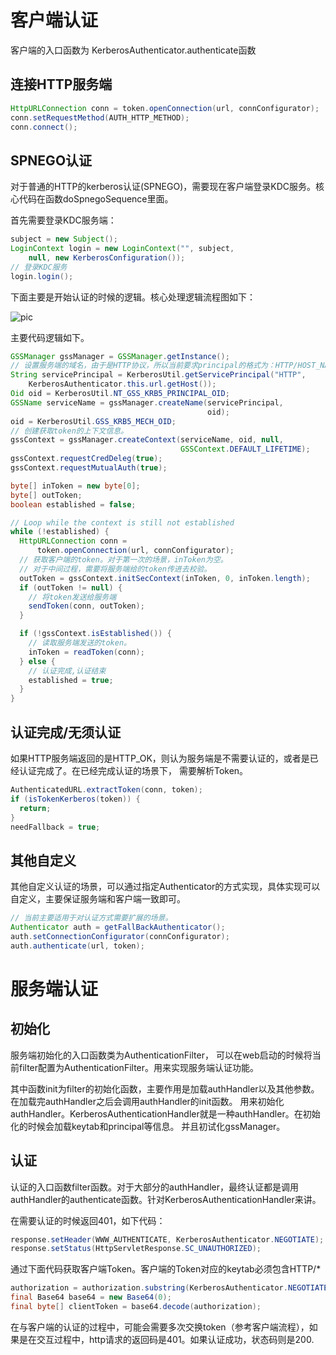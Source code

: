 
# 客户端认证
客户端的入口函数为 KerberosAuthenticator.authenticate函数

## 连接HTTP服务端

```java
HttpURLConnection conn = token.openConnection(url, connConfigurator);
conn.setRequestMethod(AUTH_HTTP_METHOD);
conn.connect();
```

## SPNEGO认证
对于普通的HTTP的kerberos认证(SPNEGO)，需要现在客户端登录KDC服务。核心代码在函数doSpnegoSequence里面。

首先需要登录KDC服务端：

```java
subject = new Subject();
LoginContext login = new LoginContext("", subject,
    null, new KerberosConfiguration());
// 登录KDC服务
login.login();
```
下面主要是开始认证的时候的逻辑。核心处理逻辑流程图如下：

![pic](https://pan.zeekling.cn/zeekling/hadoop/common/Hadoop_auth_client_spnego.png)

主要代码逻辑如下。

```java
GSSManager gssManager = GSSManager.getInstance();
// 设置服务端的域名，由于是HTTP协议，所以当前要求principal的格式为：HTTP/HOST_NAME的方式。
String servicePrincipal = KerberosUtil.getServicePrincipal("HTTP",
    KerberosAuthenticator.this.url.getHost());
Oid oid = KerberosUtil.NT_GSS_KRB5_PRINCIPAL_OID;
GSSName serviceName = gssManager.createName(servicePrincipal,
                                            oid);
oid = KerberosUtil.GSS_KRB5_MECH_OID;
// 创建获取token的上下文信息。
gssContext = gssManager.createContext(serviceName, oid, null,
                                      GSSContext.DEFAULT_LIFETIME);
gssContext.requestCredDeleg(true);
gssContext.requestMutualAuth(true);

byte[] inToken = new byte[0];
byte[] outToken;
boolean established = false;

// Loop while the context is still not established
while (!established) {
  HttpURLConnection conn =
      token.openConnection(url, connConfigurator);
  // 获取客户端的token。对于第一次的场景，inToken为空。
  // 对于中间过程，需要将服务端给的token传进去校验。
  outToken = gssContext.initSecContext(inToken, 0, inToken.length);
  if (outToken != null) {
	// 将token发送给服务端
    sendToken(conn, outToken);
  }

  if (!gssContext.isEstablished()) {
    // 读取服务端发送的token。
	inToken = readToken(conn);
  } else {
	// 认证完成,认证结束
    established = true;
  }
}

```


## 认证完成/无须认证

如果HTTP服务端返回的是HTTP_OK，则认为服务端是不需要认证的，或者是已经认证完成了。在已经完成认证的场景下，
需要解析Token。

```java
AuthenticatedURL.extractToken(conn, token);
if (isTokenKerberos(token)) {
  return;
}
needFallback = true;
```


## 其他自定义

其他自定义认证的场景，可以通过指定Authenticator的方式实现，具体实现可以自定义，主要保证服务端和客户端一致即可。

```java
// 当前主要适用于对认证方式需要扩展的场景。
Authenticator auth = getFallBackAuthenticator();
auth.setConnectionConfigurator(connConfigurator);
auth.authenticate(url, token);
```


# 服务端认证


## 初始化

服务端初始化的入口函数类为AuthenticationFilter， 可以在web启动的时候将当前filter配置为AuthenticationFilter。用来实现服务端认证功能。

其中函数init为filter的初始化函数，主要作用是加载authHandler以及其他参数。在加载完authHandler之后会调用authHandler的init函数。
用来初始化authHandler。KerberosAuthenticationHandler就是一种authHandler。在初始化的时候会加载keytab和principal等信息。
并且初试化gssManager。

## 认证

认证的入口函数filter函数。对于大部分的authHandler，最终认证都是调用authHandler的authenticate函数。针对KerberosAuthenticationHandler来讲。

在需要认证的时候返回401，如下代码：
```java
response.setHeader(WWW_AUTHENTICATE, KerberosAuthenticator.NEGOTIATE);
response.setStatus(HttpServletResponse.SC_UNAUTHORIZED);
```

通过下面代码获取客户端Token。客户端的Token对应的keytab必须包含HTTP/*

```java
authorization = authorization.substring(KerberosAuthenticator.NEGOTIATE.length()).trim();
final Base64 base64 = new Base64(0);
final byte[] clientToken = base64.decode(authorization);
```

在与客户端的认证的过程中，可能会需要多次交换token（参考客户端流程），如果是在交互过程中，http请求的返回码是401。如果认证成功，状态码则是200.





